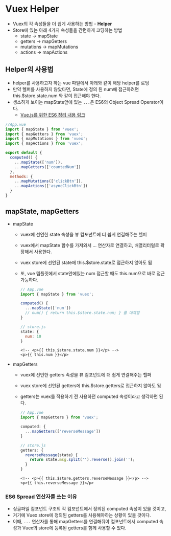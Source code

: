 # Vuex Helper

* Vuex의 각 속성들을 더 쉽게 사용하는 방법 - **Helper**
* Store에 있는 아래 4가지 속성들을 간편하게 코딩하는 방법
  * state -> mapState
  * getters -> mapGetters
  * mutations -> mapMutations
  * actions -> mapActions

## Helper의 사용법

* helper를 사용하고자 하는 vue 파일에서 아래와 같이 해당 helper를 로딩
* 만약 헬퍼를 사용하지 않았다면, State에 정의 된 num에 접근하려면 this.$store.state.num 와 같이 접근해야 한다.
* 생소하게 보이는 mapState앞에 있는 `...`은 ES6의 Object Spread Operator이다.
  * [Vue.js를 위한 ES6 정리 내용 링크](https://github.com/namjunemy/TIL/blob/master/Vue/es6_for_vuejs.md)

```javascript
//App.vue
import { mapState } from 'vuex';
import { mapGetters } from 'vuex';
import { mapMutations } from 'vuex';
import { mapActions } from 'vuex';

export default {
  computed() {
    ...mapState(['num']),
    ...mapGetters(['countedNum'])
  },
  methods: {
    ...mapMutations(['clickBtn']),
    ...mapActions(['asyncClickBtn'])
  }
}
```

## mapState, mapGetters

* mapState

  * vuex에 선언한 state 속성을 뷰 컴포넌트에 더 쉽게 연결해주는 헬퍼

  * vuex에서 mapState 함수를 가져와서 ... 연산자로 연결하고, 배열리터럴로 확장해서 사용한다.

  * vuex store에 선언된 state에 this.$store.state로 접근하지 않아도 됨

  * 또, vue 템플릿에서 state안에있는 num 접근할 때도 this.num으로 바로 접근 가능하다.

    ```javascript
    // App.vue
    import { mapState } from 'vuex';
    
    computed() {
      ...mapState(['num'])
      // num() { return this.$store.state.num; } 를 대체함
    }
    
    // store.js
    state: {
      num: 10
    }
    ```

    ```vue
    <!-- <p>{{ this.$store.state.num }}</p> -->
    <p>{{ this.num }}</p>
    ```

* mapGetters

  * vuex에 선언한 getters 속성을 뷰 컴포넌트에 더 쉽게 연결해주는 헬퍼

  * vuex store에 선언된 getters에 this.$store.getters로 접근하지 않아도 됨

  * getters는 vuex를 적용하기 전 사용하던 computed 속성이라고 생각하면 된다.

    ```javascript
    // App.vue
    import { mapGetters } from 'vuex';
    
    computed: {
      ...mapGetters(['reverseMessage'])
    }
    
    // store.js
    getters: {
      reverseMessage(state) {
        return state.msg.split('').reverse().join('');
      }
    }
    ```

    ```vue
    <!-- <p>{{ this.$store.getters.reverseMessage }}</p> -->
    <p>{{ this.reverseMessage }}</p>
    ```

### ES6 Spread 연산자를 쓰는 이유

* 싱글파일 컴포넌트 구조의 각 컴포넌트에서 정의된 computed 속성이 있을 것이고,
* 거기에 Vuex store에 정의된 getters를 사용해야하는 상황이 있을 것이다.
* 이때, `...` 연산자를 통해 mapGetters를 연결해줘야 컴포넌트에서 computed 속성과 Vuex의 store에 등록된 getters를 함께 사용할 수 있다.

